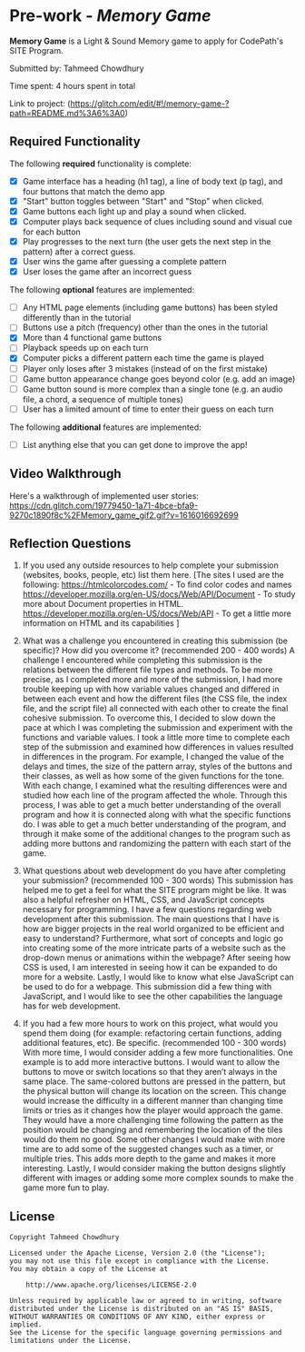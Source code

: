 # Pre-work - *Memory Game*

**Memory Game** is a Light & Sound Memory game to apply for CodePath's SITE Program. 

Submitted by: Tahmeed Chowdhury

Time spent: 4 hours spent in total

Link to project: (https://glitch.com/edit/#!/memory-game-?path=README.md%3A6%3A0)

## Required Functionality

The following **required** functionality is complete:

* [X] Game interface has a heading (h1 tag), a line of body text (p tag), and four buttons that match the demo app
* [X] "Start" button toggles between "Start" and "Stop" when clicked. 
* [X] Game buttons each light up and play a sound when clicked. 
* [X] Computer plays back sequence of clues including sound and visual cue for each button
* [X] Play progresses to the next turn (the user gets the next step in the pattern) after a correct guess. 
* [X] User wins the game after guessing a complete pattern
* [X] User loses the game after an incorrect guess

The following **optional** features are implemented:

* [ ] Any HTML page elements (including game buttons) has been styled differently than in the tutorial
* [ ] Buttons use a pitch (frequency) other than the ones in the tutorial
* [X] More than 4 functional game buttons
* [ ] Playback speeds up on each turn
* [X] Computer picks a different pattern each time the game is played
* [ ] Player only loses after 3 mistakes (instead of on the first mistake)
* [ ] Game button appearance change goes beyond color (e.g. add an image)
* [ ] Game button sound is more complex than a single tone (e.g. an audio file, a chord, a sequence of multiple tones)
* [ ] User has a limited amount of time to enter their guess on each turn

The following **additional** features are implemented:

- [ ] List anything else that you can get done to improve the app!

## Video Walkthrough

Here's a walkthrough of implemented user stories:
https://cdn.glitch.com/19779450-1a71-4bce-bfa9-9270c1890f8c%2FMemory_game_gif2.gif?v=1616016692699


## Reflection Questions
1. If you used any outside resources to help complete your submission (websites, books, people, etc) list them here. 
[The sites I used are the following:
https://htmlcolorcodes.com/ - To find color codes and names
https://developer.mozilla.org/en-US/docs/Web/API/Document - To study more about Document properties in HTML.
https://developer.mozilla.org/en-US/docs/Web/API - To get a little more information on HTML and its capabilities
]

2. What was a challenge you encountered in creating this submission (be specific)? How did you overcome it? (recommended 200 - 400 words) 
A challenge I encountered while completing this submission is the relations between the different file
types and methods. To be more precise, as I completed more and more of the submission, I had more trouble
keeping up with how variable values changed and differed in between each event and how the different files 
(the CSS file, the index file, and the script file) all connected with each other to create the final cohesive 
submission. To overcome this, I decided to slow down the pace at which I was completing the submission and
experiment with the functions and variable values. I took a little more time to complete each step of the 
submission and examined how differences in values resulted in differences in the program. For example, I 
changed the value of the delays and times, the size of the pattern array, styles of the buttons and their
classes, as well as how some of the given functions for the tone. With each change, I examined what the 
resulting differences were and studied how each line of the program affected the whole. Through this process,
I was able to get a much better understanding of the overall program and how it is connected along with what 
the specific functions do. I was able to get a much better understanding of the program, and through it make
some of the additional changes to the program such as adding more buttons and randomizing the pattern with each
start of the game.



3. What questions about web development do you have after completing your submission? (recommended 100 - 300 words) 
This submission has helped me to get a feel for what the SITE program might be like. It was also a
helpful refresher on HTML, CSS, and JavaScript concepts necessary for programming. I have a few questions
regarding web development after this submission. The main questions that I have is how are bigger projects
in the real world organized to be efficient and easy to understand?  Furthermore, what sort of concepts and 
logic go into creating some of the more intricate parts of a website such as the drop-down menus or
animations within the webpage? After seeing how CSS is used, I am interested in seeing how it can be
expanded to do more for a website. Lastly, I would like to know what else JavaScript can be used to do 
for a webpage. This submission did a few thing with JavaScript, and I would like to see the other
capabilities the language has for web development.



4. If you had a few more hours to work on this project, what would you spend them doing (for example: refactoring certain functions, adding additional features, etc). Be specific. (recommended 100 - 300 words) 
With more time, I would consider adding a few more functionalities. One example is to add more 
interactive buttons. I would want to allow the buttons to move or switch locations so that they aren’t
always in the same place. The same-colored buttons are pressed in the pattern, but the physical button 
will change its location on the screen. This change would increase the difficulty in a different manner
than changing time limits or tries as it changes how the player would approach the game. They would 
have a more challenging time following the pattern as the position would be changing and remembering
the location of the tiles would do them no good. Some other changes I would make with more time are 
to add some of the suggested changes such as a timer, or multiple tries. This adds more depth to the 
game and makes it more interesting. Lastly, I would consider making the button designs slightly different 
with images or adding some more complex sounds to make the game more fun to play.



## License

    Copyright Tahmeed Chowdhury

    Licensed under the Apache License, Version 2.0 (the "License");
    you may not use this file except in compliance with the License.
    You may obtain a copy of the License at

        http://www.apache.org/licenses/LICENSE-2.0

    Unless required by applicable law or agreed to in writing, software
    distributed under the License is distributed on an "AS IS" BASIS,
    WITHOUT WARRANTIES OR CONDITIONS OF ANY KIND, either express or implied.
    See the License for the specific language governing permissions and
    limitations under the License.